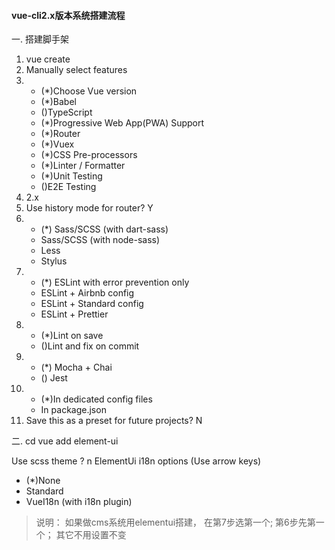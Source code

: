 #### vue-cli2.x版本系统搭建流程
一. 搭建脚手架
1. vue create <project-name>
2. Manually select features
3. - (*)Choose Vue version
   - (*)Babel
   - ()TypeScript
   - (*)Progressive Web App(PWA) Support
   - (*)Router
   - (*)Vuex
   - (*)CSS Pre-processors
   - (*)Linter / Formatter
   - (*)Unit Testing
   - ()E2E Testing
4. 2.x
5. Use history mode for router?  Y
6. - (*) Sass/SCSS (with dart-sass)
   - Sass/SCSS (with node-sass)
   - Less
   - Stylus
7. - (*) ESLint with error prevention only
   - ESLint + Airbnb config
   - ESLint + Standard config
   - ESLint + Prettier
8. - (*)Lint on save
   - ()Lint and fix on commit
9. - (*) Mocha + Chai
   - () Jest
10. - (*)In dedicated config files
    - In package.json
11. Save this as a preset for future projects? N

二. cd <project-name>
vue add element-ui

Use scss theme ? n
ElementUi i18n options (Use arrow keys)
- (*)None
- Standard
- VueI18n (with i18n plugin)

> 说明： 如果做cms系统用elementui搭建， 在第7步选第一个;
> 第6步先第一个；
> 其它不用设置不变